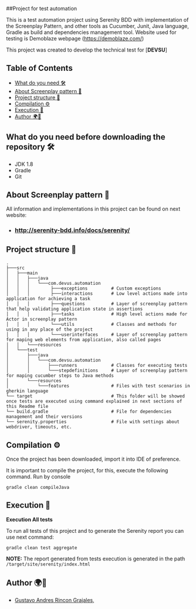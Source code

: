 ##Project for test automation 

This is a test automation project using Serenity BDD with implementation of the Screenplay Pattern, and other tools as Cucumber, Junit,
Java language, Gradle as build and dependencies management tool. Website used for testing is Demoblaze webpage (https://demoblaze.com/)

This project was created to develop the technical test for [**DEVSU**] 


<!-- Table of Contents -->
## Table of Contents
- [What do you need 🛠️](#what-do-you-need-before-downloading-the-repository-)
- [About Screenplay pattern 🧮](#about-screenplay-pattern-)
- [Project structure 🗼](#project-structure-)
- [Compilation ⚙️](#compilation-)
- [Execution 🚀](#execution-)
- [Author 🌍🔭](#author-)
<!-- TOC -->


## What do you need before downloading the repository 🛠️ ##

- JDK 1.8
- Gradle
- Git

## About Screenplay pattern 🧮

All information and implementations in this project can be found on next website:
- ### http://serenity-bdd.info/docs/serenity/

## Project structure 🗼

    .
    ├───src
    │   ├───main
    │   │   ├───java
    │   │   │   └───com.devus.automation
    │   │   │        ├───exceptions         # Custom exceptions 
    │   │   │        ├───interactions       # Low level actions made into application for achieving a task
    │   │   │        ├───questions          # Layer of screenplay pattern that help validating application state in assertions
    │   │   │        ├───tasks              # High level actions made for Actor in screenplay pattern
    │   │   │        └───utils              # Classes and methods for using in any place of the project
    │   │   │        └───userinterfaces     # Layer of screenplay pattern for maping web elements from application, also called pages
    │   │   └───resources                   
    │   └───test
    │       ├───java
    │       │   └───com.devsu.automation
    │       │       ├───runners             # Classes for executing tests
    │       │       └───stepdefinitions     # Layer of screenplay pattern for maping cucumber steps to Java methods
    │       └───resources
    │           └───features                # Files with test scenarios in gherkin language
    └── target                              # This folder will be showed once tests are executed using command explained in next sections of this Readme file
    └── build.gradle                        # File for dependencies management and their versions
    └── serenity.properties                 # File with settings about webdriver, timeouts, etc. 
    

## Compilation ⚙️

Once the project has been downloaded, import it into IDE of preference.

It is important to compile the project, for this, execute the following command.
Run by console

```
gradle clean compileJava
```

## Execution 🚀

**Execution All tests**

To run all tests of this project and to generate the Serenity report you can use next command:

```
gradle clean test aggregate
```

**NOTE:** The report generated from tests execution is generated in the path `/target/site/serenity/index.html`

## Author 🌍🔭
- [Gustavo Andres Rincon Grajales,]([https://github.com/caolivap](https://github.com/Tavo521)https://github.com/Tavo521)
